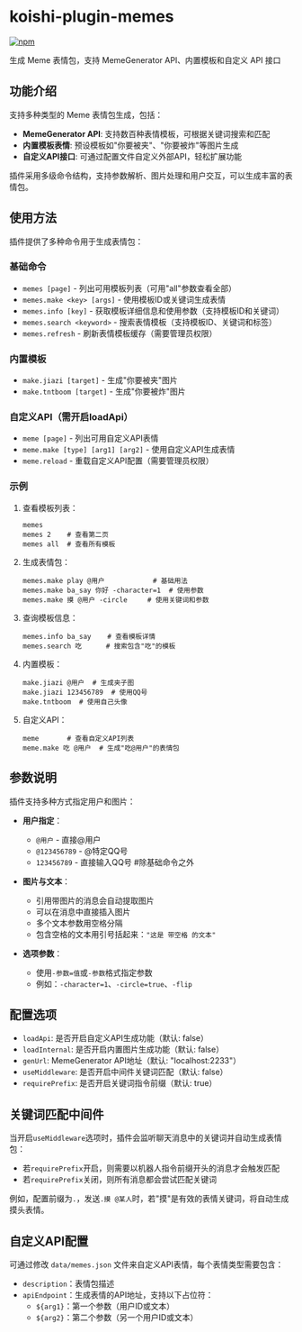 # koishi-plugin-memes

[![npm](https://img.shields.io/npm/v/koishi-plugin-memes?style=flat-square)](https://www.npmjs.com/package/koishi-plugin-memes)

生成 Meme 表情包，支持 MemeGenerator API、内置模板和自定义 API 接口

## 功能介绍

支持多种类型的 Meme 表情包生成，包括：

- **MemeGenerator API**: 支持数百种表情模板，可根据关键词搜索和匹配
- **内置模板表情**: 预设模板如"你要被夹"、"你要被炸"等图片生成
- **自定义API接口**: 可通过配置文件自定义外部API，轻松扩展功能

插件采用多级命令结构，支持参数解析、图片处理和用户交互，可以生成丰富的表情包。

## 使用方法

插件提供了多种命令用于生成表情包：

### 基础命令

- `memes [page]` - 列出可用模板列表（可用"all"参数查看全部）
- `memes.make <key> [args]` - 使用模板ID或关键词生成表情
- `memes.info [key]` - 获取模板详细信息和使用参数（支持模板ID和关键词）
- `memes.search <keyword>` - 搜索表情模板（支持模板ID、关键词和标签）
- `memes.refresh` - 刷新表情模板缓存（需要管理员权限）

### 内置模板

- `make.jiazi [target]` - 生成"你要被夹"图片
- `make.tntboom [target]` - 生成"你要被炸"图片

### 自定义API（需开启loadApi）

- `meme [page]` - 列出可用自定义API表情
- `meme.make [type] [arg1] [arg2]` - 使用自定义API生成表情
- `meme.reload` - 重载自定义API配置（需要管理员权限）

### 示例

1. 查看模板列表：

   ```text
   memes
   memes 2    # 查看第二页
   memes all  # 查看所有模板
   ```

2. 生成表情包：

   ```text
   memes.make play @用户            # 基础用法
   memes.make ba_say 你好 -character=1  # 使用参数
   memes.make 摸 @用户 -circle     # 使用关键词和参数
   ```

3. 查询模板信息：

   ```text
   memes.info ba_say    # 查看模板详情
   memes.search 吃      # 搜索包含"吃"的模板
   ```

4. 内置模板：

   ```text
   make.jiazi @用户  # 生成夹子图
   make.jiazi 123456789  # 使用QQ号
   make.tntboom  # 使用自己头像
   ```

5. 自定义API：

   ```text
   meme       # 查看自定义API列表
   meme.make 吃 @用户  # 生成"吃@用户"的表情包
   ```

## 参数说明

插件支持多种方式指定用户和图片：

- **用户指定**：
  - `@用户` - 直接@用户
  - `@123456789` - @特定QQ号
  - `123456789` - 直接输入QQ号  #除基础命令之外

- **图片与文本**：
  - 引用带图片的消息会自动提取图片
  - 可以在消息中直接插入图片
  - 多个文本参数用空格分隔
  - 包含空格的文本用引号括起来：`"这是 带空格 的文本"`

- **选项参数**：
  - 使用`-参数=值`或`-参数`格式指定参数
  - 例如：`-character=1`、`-circle=true`、`-flip`

## 配置选项

- `loadApi`: 是否开启自定义API生成功能（默认: false）
- `loadInternal`: 是否开启内置图片生成功能（默认: false）
- `genUrl`: MemeGenerator API地址（默认: "localhost:2233"）
- `useMiddleware`: 是否开启中间件关键词匹配（默认: false）
- `requirePrefix`: 是否开启关键词指令前缀（默认: true）

## 关键词匹配中间件

当开启`useMiddleware`选项时，插件会监听聊天消息中的关键词并自动生成表情包：

- 若`requirePrefix`开启，则需要以机器人指令前缀开头的消息才会触发匹配
- 若`requirePrefix`关闭，则所有消息都会尝试匹配关键词

例如，配置前缀为`.`，发送`.摸 @某人`时，若"摸"是有效的表情关键词，将自动生成摸头表情。

## 自定义API配置

可通过修改 `data/memes.json` 文件来自定义API表情，每个表情类型需要包含：

- `description`：表情包描述
- `apiEndpoint`：生成表情的API地址，支持以下占位符：
  - `${arg1}`：第一个参数（用户ID或文本）
  - `${arg2}`：第二个参数（另一个用户ID或文本）
